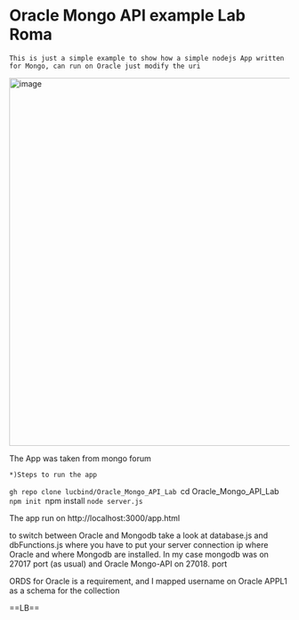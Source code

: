 # Oracle Mongo API example Lab Roma

` This is just a simple example to show how a simple nodejs App written for Mongo, can run on Oracle just modify the uri `

<img width="660" alt="image" src="https://user-images.githubusercontent.com/53658658/201542381-1dc18335-6c09-43e6-9a73-45d31a34cba1.png">

The App was taken from mongo forum 


```*)Steps to run the app```

`gh repo clone lucbind/Oracle_Mongo_API_Lab
`cd Oracle_Mongo_API_Lab
`npm init
`npm install
`node server.js`

The app run on http://localhost:3000/app.html

to switch between Oracle and Mongodb take a look at database.js and dbFunctions.js where you have to put your server connection ip where Oracle and where Mongodb are installed.
In my case mongodb was on 27017 port (as usual)  and Oracle Mongo-API on 27018. port

ORDS for Oracle is a requirement, and I mapped username on Oracle APPL1 as a schema for the collection 

==LB==
